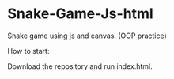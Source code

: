 # Snake-Game-Js-html
Snake game using js and canvas.
(OOP practice)

How to start:

Download the repository and run index.html.

